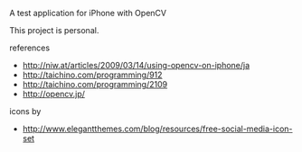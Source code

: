 A test application for iPhone with OpenCV

This project is personal.

references

* http://niw.at/articles/2009/03/14/using-opencv-on-iphone/ja
* http://taichino.com/programming/912
* http://taichino.com/programming/2109
* http://opencv.jp/

icons by

* http://www.elegantthemes.com/blog/resources/free-social-media-icon-set